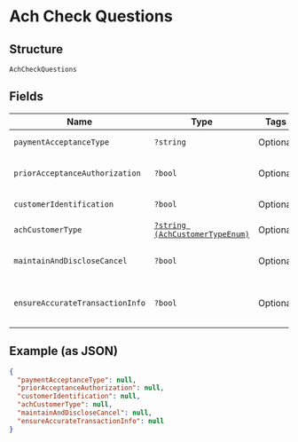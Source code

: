
# Ach Check Questions

## Structure

`AchCheckQuestions`

## Fields

| Name | Type | Tags | Description | Getter | Setter |
|  --- | --- | --- | --- | --- | --- |
| `paymentAcceptanceType` | `?string` | Optional | - | getPaymentAcceptanceType(): ?string | setPaymentAcceptanceType(?string paymentAcceptanceType): void |
| `priorAcceptanceAuthorization` | `?bool` | Optional | - | getPriorAcceptanceAuthorization(): ?bool | setPriorAcceptanceAuthorization(?bool priorAcceptanceAuthorization): void |
| `customerIdentification` | `?bool` | Optional | - | getCustomerIdentification(): ?bool | setCustomerIdentification(?bool customerIdentification): void |
| `achCustomerType` | [`?string (AchCustomerTypeEnum)`](../../doc/models/ach-customer-type-enum.md) | Optional | - | getAchCustomerType(): ?string | setAchCustomerType(?string achCustomerType): void |
| `maintainAndDiscloseCancel` | `?bool` | Optional | - | getMaintainAndDiscloseCancel(): ?bool | setMaintainAndDiscloseCancel(?bool maintainAndDiscloseCancel): void |
| `ensureAccurateTransactionInfo` | `?bool` | Optional | - | getEnsureAccurateTransactionInfo(): ?bool | setEnsureAccurateTransactionInfo(?bool ensureAccurateTransactionInfo): void |

## Example (as JSON)

```json
{
  "paymentAcceptanceType": null,
  "priorAcceptanceAuthorization": null,
  "customerIdentification": null,
  "achCustomerType": null,
  "maintainAndDiscloseCancel": null,
  "ensureAccurateTransactionInfo": null
}
```

